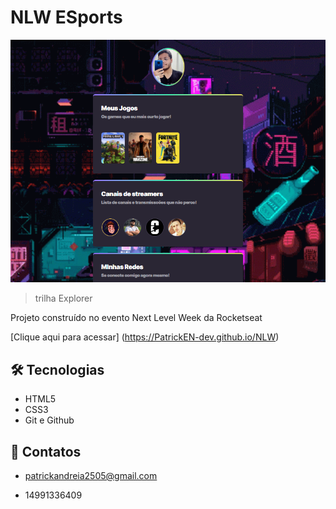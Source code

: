 # NLW ESports 

![Preview](./.github/Preview.png)

> trilha Explorer

Projeto construído no evento Next Level Week da Rocketseat

[Clique aqui para acessar] (https://PatrickEN-dev.github.io/NLW)

## 🛠 Tecnologias

- HTML5
- CSS3 
- Git e Github

##  📱 Contatos

- patrickandreia2505@gmail.com

- 14991336409

